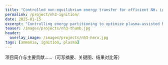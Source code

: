 ```yaml
---
title: "Controlled non-equilibrium energy transfer for efficient NH₃ ignition"
permalink: /project/nh3-ignition/
date: 2025-01-15
excerpt: "Controlling energy partitioning to optimize plasma-assisted NH₃ ignition in engines and turbines."
teaser: /images/projects/nh3-thumb.jpg
header:
  overlay_image: /images/projects/nh3-hero.jpg
tags: [ammonia, ignition, plasma]
---
```


项目简介与主要贡献……（可写摘要、关键图、结果对比等）
